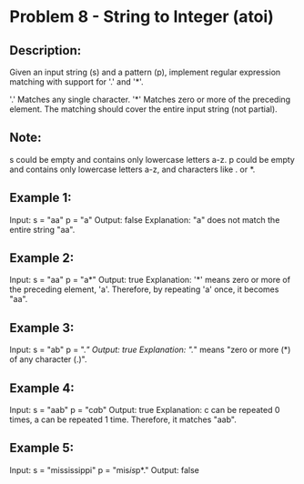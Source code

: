 # Problem 8 - String to Integer (atoi)

## Description:
Given an input string (s) and a pattern (p), implement regular expression matching with support for '.' and '*'.

'.' Matches any single character.
'*' Matches zero or more of the preceding element.
The matching should cover the entire input string (not partial).

## Note:
s could be empty and contains only lowercase letters a-z.
p could be empty and contains only lowercase letters a-z, and characters like . or *.

## Example 1:
Input:
s = "aa"
p = "a"
Output: false
Explanation: "a" does not match the entire string "aa".

## Example 2:
Input:
s = "aa"
p = "a*"
Output: true
Explanation: '*' means zero or more of the preceding element, 'a'. Therefore, by repeating 'a' once, it becomes "aa".

## Example 3:
Input:
s = "ab"
p = ".*"
Output: true
Explanation: ".*" means "zero or more (*) of any character (.)".

## Example 4:
Input:
s = "aab"
p = "c*a*b"
Output: true
Explanation: c can be repeated 0 times, a can be repeated 1 time. Therefore, it matches "aab".

## Example 5:
Input:
s = "mississippi"
p = "mis*is*p*."
Output: false